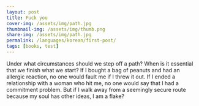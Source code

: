 ```yaml
---
layout: post
title: Fuck you
cover-img: /assets/img/path.jpg
thumbnail-img: /assets/img/thumb.png
share-img: /assets/img/path.jpg
permalink: /languages/korean/first-post/
tags: [books, test]
---
```


Under what circumstances should we step off a path? When is it essential that we finish what we start? If I bought a bag of peanuts and had an allergic reaction, no one would fault me if I threw it out. If I ended a relationship with a woman who hit me, no one would say that I had a commitment problem. But if I walk away from a seemingly secure route because my soul has other ideas, I am a flake?

